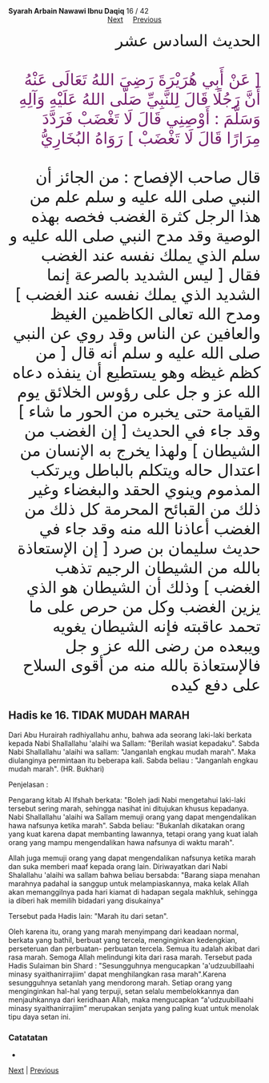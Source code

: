 <tr><td align=center><b>Syarah Arbain Nawawi Ibnu Daqiq</b> 16 / 42<br></td></tr><tr><td valign=top><center><a href='17'>Next</a>&nbsp; &nbsp; &nbsp;<a href='15'>Previous</a></center><section class='nass'><p lang='ar' dir='rtl' align=right><font size=6> الحديث السادس عشر <br />
<br />
<font color="#77216F">
[ عَنْ أَبِي هُرَيْرَةَ رَضِيَ اللهُ تَعَالَى عَنْهُ أَنَّ رَجُلًا قَالَ لِلنَّبِيِّ صَلَّى اللهُ عَلَيْهِ وَآلِهِ وَسَلَّمَ : أَوْصِنِي قَالَ لَا تَغْضَبْ فَرَدَّدَ مِرَارًا قَالَ لَا تَغْضَبْ ] رَوَاهُ البُخَارِيُّ <br />
</font>
<br/>
قال صاحب الإفصاح : من الجائز أن النبي صلى الله عليه و سلم علم من هذا الرجل كثرة الغضب فخصه بهذه الوصية وقد مدح النبي صلى الله عليه و سلم الذي يملك نفسه عند الغضب فقال [ ليس الشديد بالصرعة إنما الشديد الذي يملك نفسه عند الغضب ] ومدح الله تعالى الكاظمين الغيظ والعافين عن الناس وقد روي عن النبي صلى الله عليه و سلم أنه قال [ من كظم غيظه وهو يستطيع أن ينفذه دعاه الله عز و جل على رؤوس الخلائق يوم القيامة حتى يخبره من الحور ما شاء ] وقد جاء في الحديث [ إن الغضب من الشيطان ] ولهذا يخرج به الإنسان من اعتدال حاله ويتكلم بالباطل ويرتكب المذموم وينوي الحقد والبغضاء وغير ذلك من القبائح المحرمة كل ذلك من الغضب أعاذنا الله منه وقد جاء في حديث سليمان بن صرد [ إن الإستعاذة بالله من الشيطان الرجيم تذهب الغضب ] وذلك أن الشيطان هو الذي يزين الغضب وكل من حرص على ما تحمد عاقبته فإنه الشيطان يغويه ويبعده من رضى الله عز و جل فالإستعاذة بالله منه من أقوى السلاح على دفع كيده <br />
</font></p></section>

<div markdown="1">

## Hadis ke 16. TIDAK MUDAH MARAH

Dari Abu Hurairah radhiyallahu anhu, bahwa ada seorang laki-laki berkata kepada Nabi Shallallahu 'alaihi wa Sallam: "Berilah wasiat kepadaku". Sabda Nabi Shallallahu 'alaihi wa sallam: "Janganlah engkau mudah marah". Maka diulanginya permintaan itu beberapa kali. Sabda beliau : "Janganlah engkau mudah marah". (HR. Bukhari)

Penjelasan :


Pengarang kitab Al Ifshah berkata: "Boleh jadi Nabi mengetahui laki-laki tersebut sering  marah,  sehingga  nasihat  ini  ditujukan  khusus  kepadanya.  Nabi  Shallallahu 'alaihi wa Sallam memuji orang yang dapat mengendalikan hawa nafsunya ketika marah". Sabda beliau: "Bukanlah dikatakan orang yang kuat karena dapat membanting lawannya, tetapi orang yang kuat ialah orang yang mampu mengendalikan hawa nafsunya di waktu marah".

Allah juga memuji orang yang dapat mengendalikan nafsunya ketika marah dan suka memberi maaf kepada orang lain. Diriwayatkan dari Nabi Shalallahu 'alaihi wa sallam bahwa beliau bersabda: "Barang siapa menahan marahnya padahal ia sanggup untuk melampiaskannya, maka kelak Allah akan memanggilnya pada hari kiamat di hadapan segala makhluk, sehingga ia diberi hak memilih bidadari yang disukainya"

Tersebut pada Hadis lain: "Marah itu dari setan".

Oleh karena itu, orang yang marah menyimpang dari keadaan normal, berkata yang bathil, berbuat yang tercela, menginginkan kedengkian, perseteruan dan perbuatan- perbuatan tercela. Semua itu adalah akibat dari rasa marah. Semoga Allah melindungi kita dari rasa marah. Tersebut pada Hadis Sulaiman bin Shard : "Sesungguhnya mengucapkan 'a'udzuubillaahi minasy syaithanirrajiim' dapat menghilangkan rasa marah".Karena sesungguhnya setanlah yang mendorong marah. Setiap orang yang menginginkan hal-hal yang terpuji, setan selalu membelokkannya dan menjauhkannya dari keridhaan Allah, maka mengucapkan “a'udzuubillaahi minasy syaithanirrajiim” merupakan senjata yang paling kuat untuk menolak tipu daya setan ini.

### Catatatan  
- 
[Next](17) | [Previous](15)
</div>
